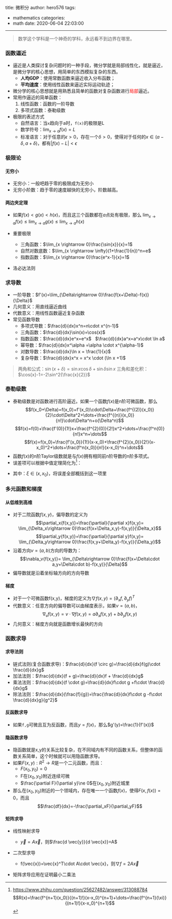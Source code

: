 title: 微积分
author: hero576
tags:
  - mathematics
categories:
  - math
date: 2020-06-04 22:03:00
---
> 数学这个学科是一个神奇的学科，永远看不到边界在哪里。
<!--more-->

### 函数逼近
- 逼近是人类探讨复杂问题时的一种手段，微分学就是局部线性化，就是逼近，是微分学的核心思想，用简单的东西模拟复杂的东西。
  - **人均GDP**：使用常数函数来逼近收入分布函数；
  - **平均速度**：使用线性函数来逼近实际运动轨迹；
- 微分学的核心思想就是用熟悉且简单的函数对复杂函数进行<font color=red>局部</font>逼近。
- 常用作逼近的简单函数：
  1. 线性函数：函数的一阶导数
  2. 多项式函数：泰勒级数
- 极限的表述方式
  - 自然语言：当`x`趋向于a时，`f(x)`的极限是L
  - 数学符号：$\lim_{x \to a} f(x)=L$ 
  - 标准语言：对于任意的$\epsilon>0$，存在一个$\delta>0$，使得对于任何的$x\in(a-\delta,a+\delta)$，都有$\lvert f(x)-L \rvert<\epsilon$

### 极限论
#### 无穷小
- 无穷小：一般吧趋于零的极限成为无穷小
- 无穷小阶数：趋于零的速度越快的无穷小，阶数越高。

#### 两边夹定理
- 如果$f(x)<g(x)<h(x)$，而且这三个函数都在$a$点处有极限，那么
$\lim_{x \rightarrow a}f(x)\leq \lim_{x \rightarrow a}{g(x)}\leq \lim_{x \rightarrow a}{h(x)}$

- 重要极限
  - 三角函数：$\lim_{x \rightarrow 0}\frac{\sin{x}}{x}=1$
  - 自然对数底数：$\lim_{x \rightarrow \infty}(1+\frac{1}{n})^n=e$
  - 指数函数：$\lim_{x \rightarrow 0}\frac{e^x-1}{x}=1$

- 洛必达法则

### 求导数
- 一阶导数：$f'(x)=\lim_{\Delta\rightarrow 0}\frac{f(x+\Delta)-f(x)}{\Delta}$
- 几何意义：用直线逼近曲线
- 代数意义：用线性函数逼近复杂函数
- 常见函数导数
  - 多项式导数：$\frac{d}{dx}x^n=n\cdot x^{n-1}$
  - 三角函数：$\frac{d}{dx}\sin(x)=\cos(x)$
  - 指数函数：$\frac{d}{dx}e^x=e^x$ $\:$ $\frac{d}{dx}a^x=a^x\cdot \ln a$
  - 幂导数：$\frac{d}{dx}x^\alpha =\alpha \cdot x^{\alpha-1}$
  - 对数导数：$\frac{d}{dx}\ln x = \frac{1}{x}$
  - 复杂导数：$\frac{d}{dx}x^x = x^x \cdot (\ln x +1)$
> 两角和公式：$\sin(x+\delta)=\sin{x}\cos{\delta}+\sin{\delta}\sin{x}$
> 三角和差化积：$\cos{x}-1=-2\sin^2{\frac{x}{2}}$

### 泰勒级数
- 泰勒级数是对函数进行高阶逼近。如果一个函数$f(x)$是n阶可微函数，那么
$$f(x_0+\Delta)=f(x_0)+f'(x_0)\cdot\Delta+\frac{f^{(2)}(x_0)}{2}\cdot\Delta^2+\dots+\frac{f^{(n)}(x_0)}{n!}\cdot\Delta^n+o(\Delta^n)$$
$$f(x)=f(0)+\frac{f'(0)}{1!}x+\frac{f^{2}(0)}{2!}x^2+\dots+\frac{f^n(0)}{n!}x^n+\dots$$
$$f(x)=f(x_0)+\frac{f'(x_0)}{1!}(x-x_0)+\frac{f^{2}(x_0)}{2!}(x-x_0)^2+\dots+\frac{f^n(x_0)}{n!}(x-x_0)^n+\dots$$
- 函数$f(x)$的n阶Taylor级数就是与$f(x)$拥有相同前n阶导数的n阶多项式。
- 误差项可以根据中值定理简化为[^1]：
[^1]: https://www.zhihu.com/question/25627482/answer/313088784
$$R(x)=\frac{f^{n+1}(x_0)}{(n+1)!}(x-x_0)^{n+1}+\dots=\frac{f^{n+1}(\xi)}{(n+1)!}(x-x_0)^{n+1}$$
- 其中：$\xi\in(x,x_0)$，将误差全部概括到这一项里

### 多元函数和梯度
#### 从低维到高维
- 对于二院函数$f(x,y)$，偏导数的定义为
$$\partial_x{f(x,y)}=\frac{\partial}{\partial x}f(x,y)= \lim_{\Delta_x\rightarrow 0}\frac{f(x+\Delta_x,y)-f(x,y)}{\Delta_x}$$
$$\partial_y{f(x,y)}=\frac{\partial}{\partial y}f(x,y)= \lim_{\Delta_y\rightarrow 0}\frac{f(x,y+\Delta_y)-f(x,y)}{\Delta_y}$$
- 沿着方向$v=(a,b)$方向的导数为：
$$\nabla_v{f(x,y)}= \lim_{\Delta\rightarrow 0}\frac{f(x+\Delta\cdot a,y+\Delta\cdot b)-f(x,y)}{\Delta}$$
- 偏导数就是沿着坐标轴方向的方向导数

#### 梯度
- 对于一个可微函数f(x,y)，梯度的定义为$\nabla f(x,y)=(\partial_x{f},\partial_y{f})^T$
- 代数意义：任意方向的偏导数可以由梯度表示，如果$v=(a,b)$，
$$\nabla_v f(x,y)=v\cdot\nabla{f(x,y)}=a\partial_x{f(x,y)}+b\partial_y{f(x,y)}$$
- 几何意义：梯度方向就是函数增长最快的方向

### 函数求导
#### 求导法则
- 链式法则(复合函数求导)：$\frac{d}{dx}(f \circ g)=\frac{d}{dx}f(g)\cdot \frac{d}{dx}g$
- 加法法则：$\frac{d}{dx}(f + g)=\frac{d}{dx}f + \frac{d}{dx}g$
- 乘法法则：$\frac{d}{dx}(f \cdot  g)=\frac{d}{dx}f\cdot g +f\cdot  \frac{d}{dx}g$
- 除法法则：$\frac{d}{dx}(\frac{f}{g})=\frac{\frac{d}{dx}f\cdot g -f\cdot  \frac{d}{dx}g}{g^2}$

#### 反函数求导
- 如果`f,g`可微且互为反函数，而且$y=f(x)$，那么$g'(y)=\frac{1}{f'(x)}$

#### 隐函数求导
- 隐函数就是x,y的关系比较复杂，在不同域内有不同的函数关系，但整体的函数关系简单，这个时候就可以用隐函数求导。
- 如果$F(x,y):R^2\to R$是一个二元函数，而且：
  - $F(x_0,y_0)=0$
  - F在$(x_0,y_0)$附近连续可微
  - $\frac{\partial F}{\partial y}\ne 0$在$(x_0,y_0)$附近城里
- 那么在$(x_0,y_0)$附近的一个领域内，存在唯一一个函数$f(x)$，使得$F(x,f(x))=0$，而且
$$\frac{df}{dx}=-\frac{\partial_xF}{\partial_yF}$$

#### 矩阵求导
- 线性映射求导
  - $\vec{y}=A\vec{x}$，则$\frac{d \vec{y}}{d \vec{x}}=A$

- 二次型求导
  - f(\vec{x})=\vec{x}^T\cdot A\cdot \vec{x}，则$\nabla f=2A\vec{x}$

- 矩阵求导应用在证明最小二乘法
